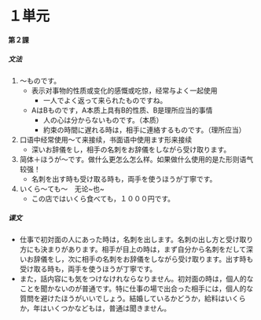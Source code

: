 # １単元
#### 第２課
##### 文法
1. 〜ものです。
	- 表示对事物的性质或变化的感慨或吃惊，经常与よく一起使用
		- 一人でよく返って来られたものですね。
	- AはBものです，A本质上具有B的性质、B是理所应当的事情
		- 人の心は分からないものです。（本质）
		- 約束の時間に遅れる時は，相手に連絡するものです。（理所应当）
2. 口语中经常使用〜て来接续，书面语中使用ます形来接续
	- 深いお辞儀をし，相手の名刺をお辞儀をしながら受け取ります。
3. 简体＋ほうが〜です。做什么更怎么怎么样。如果做什么使用的是た形则语气较强！
	- 名刺を出す時も受け取る時も，両手を使うほうが丁寧です。
4. いくら〜ても〜　无论~也~
	- この店ではいくら食べても，１０００円です。
##### 课文
* 仕事で初対面の人にあった時は，名刺を出します。名刺の出し方と受け取り方にも決まりがあります。相手が目上の時は，まず自分から名刺をだして深いお辞儀をし，次に相手の名刺をお辞儀をしながら受け取ります。出す時も受け取る時も，両手を使うほうが丁寧です。
* また，話内容にも気をつけなけれならなりません。初対面の時は，個人的なことを聞かないのが普通です。特に仕事の場で出合った相手には，個人的な質問を避けたほうがいいでしょう。結婚しているかどうか，給料はいくらか，年はいくつかなどもは，普通は聞きません。